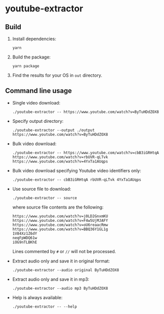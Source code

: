 # youtube-extractor

## Build

1. Install dependencies:

   ```
   yarn
   ```

2. Build the package:

   ```
   yarn package
   ```

3. Find the results for your OS in `out` directory.

## Command line usage

- Single video download:

   ```
   ./youtube-extractor -- https://www.youtube.com/watch?v=ByTuHDdZOX8
   ```
  
- Specify output directory:

   ```
   ./youtube-extractor --output ./output https://www.youtube.com/watch?v=ByTuHDdZOX8
   ```

- Bulk video download:

   ```
   ./youtube-extractor -- https://www.youtube.com/watch?v=cbB3iGRHtqA https://www.youtube.com/watch?v=rbUVR-qLTvk https://www.youtube.com/watch?v=4YxTa1AUqps
   ```
  
- Bulk video download specifying Youtube video identifiers only:

   ```
   ./youtube-extractor -- cbB3iGRHtqA rbUVR-qLTvk 4YxTa1AUqps
   ```
  
- Use source file to download:

   ```
   ./youtube-extractor -- source
   ``` 
  
   where source file contents are the following:

   ```
   https://www.youtube.com/watch?v=j0LD2GnxmKU
   https://www.youtube.com/watch?v=F4w5UjMJAFY
   https://www.youtube.com/watch?v=oU6reaacRmw
   https://www.youtube.com/watch?v=BBQ36Y1GL1g
   1V84Xz1Z6dY
   neqFpWDQ61w
   iOG9nTLBKhE
   ```
  
   Lines commented by `#` or `//` will not be processed.

- Extract audio only and save it in original format:

   ```
   ./youtube-extractor --audio original ByTuHDdZOX8
   ``` 

- Extract audio only and save it in mp3:

   ```
   ./youtube-extractor --audio mp3 ByTuHDdZOX8
   ```

- Help is always available:

   ```
   ./youtube-extractor -- --help
   ```
